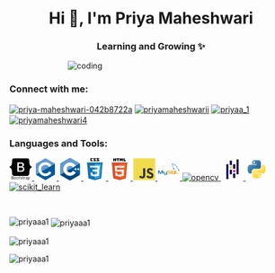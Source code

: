 <h1 align="center">Hi 👋, I'm Priya Maheshwari</h1>
<h3 align="center">Learning and Growing ✨</h3> 

<img align="right" alt="coding" width="400" src="https://media.tenor.com/S59bPkT0pqcAAAAC/programming.gif">
<br>
<h3 align="left">Connect with me:</h3>
<p align="left">
<a href="https://linkedin.com/in/priya-maheshwari-042b8722a" target="blank"><img align="center" src="https://raw.githubusercontent.com/rahuldkjain/github-profile-readme-generator/master/src/images/icons/Social/linked-in-alt.svg" alt="priya-maheshwari-042b8722a" height="30" width="40" /></a>
<a href="https://kaggle.com/priyamaheshwarii" target="blank"><img align="center" src="https://raw.githubusercontent.com/rahuldkjain/github-profile-readme-generator/master/src/images/icons/Social/kaggle.svg" alt="priyamaheshwarii" height="30" width="40" /></a>
<a href="https://www.codechef.com/users/priyaa_1" target="blank"><img align="center" src="https://cdn.jsdelivr.net/npm/simple-icons@3.1.0/icons/codechef.svg" alt="priyaa_1" height="30" width="40" /></a>
<a href="https://www.hackerrank.com/priyamaheshwari4" target="blank"><img align="center" src="https://raw.githubusercontent.com/rahuldkjain/github-profile-readme-generator/master/src/images/icons/Social/hackerrank.svg" alt="priyamaheshwari4" height="30" width="40" /></a>
</p> 

<h3 align="left">Languages and Tools:</h3>
<p align="left"> <a href="https://getbootstrap.com" target="_blank" rel="noreferrer"> <img src="https://raw.githubusercontent.com/devicons/devicon/master/icons/bootstrap/bootstrap-plain-wordmark.svg" alt="bootstrap" width="40" height="40"/> </a> <a href="https://www.cprogramming.com/" target="_blank" rel="noreferrer"> <img src="https://raw.githubusercontent.com/devicons/devicon/master/icons/c/c-original.svg" alt="c" width="40" height="40"/> </a> <a href="https://www.w3schools.com/cpp/" target="_blank" rel="noreferrer"> <img src="https://raw.githubusercontent.com/devicons/devicon/master/icons/cplusplus/cplusplus-original.svg" alt="cplusplus" width="40" height="40"/> </a> <a href="https://www.w3schools.com/css/" target="_blank" rel="noreferrer"> <img src="https://raw.githubusercontent.com/devicons/devicon/master/icons/css3/css3-original-wordmark.svg" alt="css3" width="40" height="40"/> </a> <a href="https://www.w3.org/html/" target="_blank" rel="noreferrer"> <img src="https://raw.githubusercontent.com/devicons/devicon/master/icons/html5/html5-original-wordmark.svg" alt="html5" width="40" height="40"/> </a> <a href="https://developer.mozilla.org/en-US/docs/Web/JavaScript" target="_blank" rel="noreferrer"> <img src="https://raw.githubusercontent.com/devicons/devicon/master/icons/javascript/javascript-original.svg" alt="javascript" width="40" height="40"/> </a> <a href="https://www.mysql.com/" target="_blank" rel="noreferrer"> <img src="https://raw.githubusercontent.com/devicons/devicon/master/icons/mysql/mysql-original-wordmark.svg" alt="mysql" width="40" height="40"/> </a> <a href="https://opencv.org/" target="_blank" rel="noreferrer"> <img src="https://www.vectorlogo.zone/logos/opencv/opencv-icon.svg" alt="opencv" width="40" height="40"/> </a> <a href="https://pandas.pydata.org/" target="_blank" rel="noreferrer"> <img src="https://raw.githubusercontent.com/devicons/devicon/2ae2a900d2f041da66e950e4d48052658d850630/icons/pandas/pandas-original.svg" alt="pandas" width="40" height="40"/> </a> <a href="https://www.python.org" target="_blank" rel="noreferrer"> <img src="https://raw.githubusercontent.com/devicons/devicon/master/icons/python/python-original.svg" alt="python" width="40" height="40"/> </a> <a href="https://scikit-learn.org/" target="_blank" rel="noreferrer"> <img src="https://upload.wikimedia.org/wikipedia/commons/0/05/Scikit_learn_logo_small.svg" alt="scikit_learn" width="40" height="40"/> </a> </p> <br>

<p><img align="left" src="https://github-readme-stats.vercel.app/api/top-langs?username=priyaaa1&show_icons=true&locale=en&layout=compact" alt="priyaaa1" /></p> 

<p>&nbsp;<img align="center" src="https://github-readme-stats.vercel.app/api?username=priyaaa1&show_icons=true&locale=en" alt="priyaaa1" /></p> 

<p><img align="center" src="https://github-readme-streak-stats.herokuapp.com/?user=priyaaa1&" alt="priyaaa1" /></p>

<p align="left"> <img src="https://komarev.com/ghpvc/?username=priyaaa1&label=Profile%20views&color=0e75b6&style=flat" alt="priyaaa1" /> </p>
